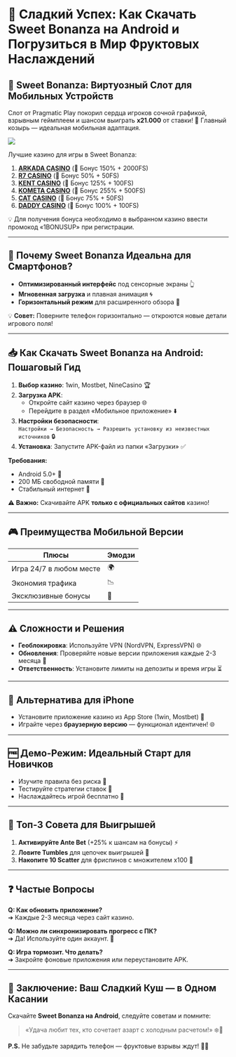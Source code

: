 # 🍭 Сладкий Успех: Как Скачать Sweet Bonanza на Android и Погрузиться в Мир Фруктовых Наслаждений

## 🎰 Sweet Bonanza: Виртуозный Слот для Мобильных Устройств
Слот от Pragmatic Play покорил сердца игроков сочной графикой, взрывным геймплеем и шансом выиграть **x21.000** от ставки! 🚀 Главный козырь — идеальная мобильная адаптация. 

[![](https://i.ibb.co/ZzLZ50qX/sweet-bonanza-tile.jpg)](https://clck.ru/3Mmm7v)

Лучшие казино для игры в Sweet Bonanza:

1. **[ARKADA CASINO](https://clck.ru/3Mmm7v "ARKADA CASINO")** (🎁 Бонус 150% + 2000FS)
2. **[R7 CASINO](https://clck.ru/3Mmm8s "R7 CASINO")** (🎁 Бонус 50% + 50FS)
3. **[KENT CASINO](https://clck.ru/3Mmm9w "KENT CASINO")** (🎁 Бонус 125% + 100FS)
4. **[KOMETA CASINO](https://clck.ru/3MmmAP "KOMETA CASINO")** (🎁 Бонус 255% + 500FS)
5. **[CAT CASINO](https://clck.ru/3MmmAn "CAT CASINO")** (🎁 Бонус 75% + 50FS)
6. **[DADDY CASINO](https://clck.ru/3MmmBB "DADDY CASINO")** (🎁 Бонус 100% + 100FS)

💡 Для получения бонуса необходимо в выбранном казино ввести промокод «1BONUSUP» при регистрации.

---

## 📱 Почему Sweet Bonanza Идеальна для Смартфонов?
- **Оптимизированный интерфейс** под сенсорные экраны 👆  
- **Мгновенная загрузка** и плавная анимация 🌀  
- **Горизонтальный режим** для расширенного обзора 🔄  

💡 **Совет:** Поверните телефон горизонтально — откроются новые детали игрового поля!

---

## 📥 Как Скачать Sweet Bonanza на Android: Пошаговый Гид
1. **Выбор казино**: 1win, Mostbet, NineCasino 🏆  
2. **Загрузка APK**:  
   - Откройте сайт казино через браузер 🌐  
   - Перейдите в раздел «Мобильное приложение» ⬇️  
3. **Настройки безопасности**:  
   `Настройки → Безопасность → Разрешить установку из неизвестных источников` 🔒  
4. **Установка**: Запустите APK-файл из папки «Загрузки» ✅  

**Требования:**  
- Android 5.0+ 📲  
- 200 МБ свободной памяти 💾  
- Стабильный интернет 📶  

⚠️ **Важно:** Скачивайте APK **только с официальных сайтов** казино!

---

## 🎮 Преимущества Мобильной Версии
| **Плюсы**               | **Эмодзи** |
|-------------------------|------------|
| Игра 24/7 в любом месте | 🌍         |
| Экономия трафика        | 📉         |
| Эксклюзивные бонусы     | 🎁         |

---

## ⚠️ Сложности и Решения
- **Геоблокировка**: Используйте VPN (NordVPN, ExpressVPN) 🌐  
- **Обновления**: Проверяйте новые версии приложения каждые 2-3 месяца 🔄  
- **Ответственность**: Установите лимиты на депозиты и время игры ⏳  

---

## 🍏 Альтернатива для iPhone
- Установите приложение казино из App Store (1win, Mostbet) 📲  
- Играйте через **браузерную версию** — функционал идентичен! 🌐  

---

## 🆓 Демо-Режим: Идеальный Старт для Новичков
- Изучите правила без риска 🧠  
- Тестируйте стратегии ставок 🎯  
- Наслаждайтесь игрой бесплатно 💸  

---

## 🚀 Топ-3 Совета для Выигрышей
1. **Активируйте Ante Bet** (+25% к шансам на бонусы) ⚡  
2. **Ловите Tumbles** для цепочек выигрышей 🍇  
3. **Накопите 10 Scatter** для фриспинов с множителем x100 🎰  

---

## ❓ Частые Вопросы
**Q: Как обновить приложение?**  
➔ Каждые 2-3 месяца через сайт казино.  

**Q: Можно ли синхронизировать прогресс с ПК?**  
➔ Да! Используйте один аккаунт. 🔄  

**Q: Игра тормозит. Что делать?**  
➔ Закройте фоновые приложения или переустановите APK.  

---

## 🎉 Заключение: Ваш Сладкий Куш — в Одном Касании
Скачайте **Sweet Bonanza на Android**, следуйте советам и помните:  
> «Удача любит тех, кто сочетает азарт с холодным расчетом!» ❄️🎰  

**P.S.** Не забудьте зарядить телефон — фруктовые взрывы ждут! 🔋🍬 
